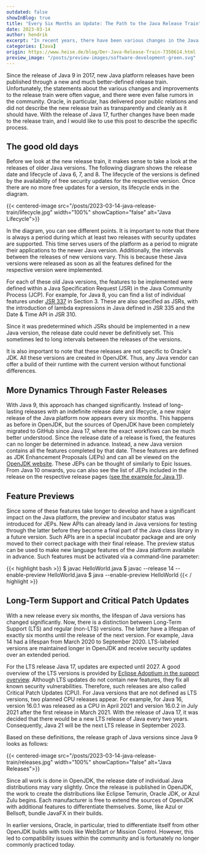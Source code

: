 ```yaml
---
outdated: false
showInBlog: true
title: "Every Six Months an Update: The Path to the Java Release Train"
date: 2023-03-14
author: hendrik
excerpt: "In recent years, there have been various changes in the Java Release Train, leading to confusion and misunderstandings within the community. This post will give an overview of the changes and how you can be better prepared for the next Java releases."
categories: [Java]
origin: https://www.heise.de/blog/Der-Java-Release-Train-7350614.html
preview_image: "/posts/preview-images/software-development-green.svg"
---
```


Since the release of Java 9 in 2017, new Java platform releases have been published through a new and much better-defined release train.
Unfortunately, the statements about the various changes and improvements to the release train were often vague, and there were even false rumors in the community.
Oracle, in particular, has delivered poor public relations and did not describe the new release train as transparently and cleanly as it should have.
With the release of Java 17, further changes have been made to the release train, and I would like to use this post to describe the specific process.

## The good old days

Before we look at the new release train, it makes sense to take a look at the releases of older Java versions.
The following diagram shows the release date and lifecycle of Java 6, 7, and 8.
The lifecycle of the versions is defined by the availability of free security updates for the respective version.
Once there are no more free updates for a version, its lifecycle ends in the diagram.

{{< centered-image src="/posts/2023-03-14-java-release-train/lifecycle.jpg" width="100%" showCaption="false" alt="Java Lifecycle">}}

In the diagram, you can see different points.
It is important to note that there is always a period during which at least two releases with security updates are supported.
This time serves users of the platform as a period to migrate their applications to the newer Java version.
Additionally, the intervals between the releases of new versions vary.
This is because these Java versions were released as soon as all the features defined for the respective version were implemented.

For each of these old Java versions, the features to be implemented were defined within a Java Specification Request (JSR) in the Java Community Process (JCP).
For example, for Java 8, you can find a list of individual features under [JSR 337](https://www.jcp.org/en/jsr/detail?id=337) in Section 3.
These are also specified as JSRs, with the introduction of lambda expressions in Java defined in JSR 335 and the Date & Time API in JSR 310.

Since it was predetermined which JSRs should be implemented in a new Java version, the release date could never be definitively set.
This sometimes led to long intervals between the releases of the versions.

It is also important to note that these releases are not specific to Oracle's JDK.
All these versions are created in OpenJDK.
Thus, any Java vendor can offer a build of their runtime with the current version without functional differences.

## More Dynamics Through Faster Releases

With Java 9, this approach has changed significantly.
Instead of long-lasting releases with an indefinite release date and lifecycle, a new major release of the Java platform now appears every six months.
This happens as before in OpenJDK, but the sources of OpenJDK have been completely migrated to GitHub since Java 17, where the exact workflows can be much better understood.
Since the release date of a release is fixed, the features can no longer be determined in advance.
Instead, a new Java version contains all the features completed by that date.
These features are defined as JDK Enhancement Proposals (JEPs) and can all be viewed on the [OpenJDK website](https://openjdk.org/jeps/0).
These JEPs can be thought of similarly to Epic Issues.
From Java 10 onwards, you can also see the list of JEPs included in the release on the respective release pages ([see the example for Java 11](https://openjdk.org/projects/jdk/11/)).

## Feature Previews

Since some of these features take longer to develop and have a significant impact on the Java platform, the preview and incubator status was introduced for JEPs.
New APIs can already land in Java versions for testing through the latter before they become a final part of the Java class library in a future version.
Such APIs are in a special incubator package and are only moved to their correct package with their final release.
The preview status can be used to make new language features of the Java platform available in advance.
Such features must be activated via a command-line parameter:

{{< highlight bash >}}
$ javac HelloWorld.java
$ javac --release 14 --enable-preview HelloWorld.java
$ java --enable-preview HelloWorld
{{< / highlight >}}

## Long-Term Support and Critical Patch Updates

With a new release every six months, the lifespan of Java versions has changed significantly.
Now, there is a distinction between Long-Term Support (LTS) and regular (non-LTS) versions.
The latter have a lifespan of exactly six months until the release of the next version.
For example, Java 14 had a lifespan from March 2020 to September 2020.
LTS-labeled versions are maintained longer in OpenJDK and receive security updates over an extended period.

For the LTS release Java 17, updates are expected until 2027.
A good overview of the LTS versions is provided by [Eclipse Adoptium in the support overview](https://adoptium.net/de/support/).
Although LTS updates do not contain new features, they fix all known security vulnerabilities.
Therefore, such releases are also called Critical Patch Updates (CPU).
For Java versions that are not defined as LTS versions, two planned CPU releases appear.
For example, for Java 16, version 16.0.1 was released as a CPU in April 2021 and version 16.0.2 in July 2021 after the first release in March 2021.
With the release of Java 17, it was decided that there would be a new LTS release of Java every two years.
Consequently, Java 21 will be the next LTS release in September 2023.

Based on these definitions, the release graph of Java versions since Java 9 looks as follows:

{{< centered-image src="/posts/2023-03-14-java-release-train/releases.jpg" width="100%" showCaption="false" alt="Java Releases">}}

Since all work is done in OpenJDK, the release date of individual Java distributions may vary slightly.
Once the release is published in OpenJDK, the work to create the distributions like Eclipse Temurin, Oracle JDK, or Azul Zulu begins.
Each manufacturer is free to extend the sources of OpenJDK with additional features to differentiate themselves.
Some, like Azul or Bellsoft, bundle JavaFX in their builds.

In earlier versions, Oracle, in particular, tried to differentiate itself from other OpenJDK builds with tools like WebStart or Mission Control.
However, this led to compatibility issues within the community and is fortunately no longer commonly practiced today.